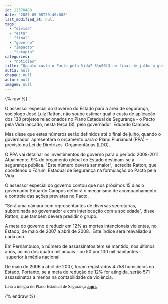 ```yaml
---
id: 12378408
date: "2007-05-08T20:40:00Z"
last_modified_at: null
tags:
  - "divida"
  - "esta"
  - "final"
  - "governo"
  - "impacto"
  - "terapia"
categories:
  - "noticias"
title: "Quanto custa o Pacto pela Vida? S\u00f3 no final de julho o governo ter\u00e1 a resposta para esta pergunta"
sutia: null
chapeu: null
autor: null
imagem: null
---
```

{% raw %}
<p><p><font size=\"2\">O assessor especial do Governo do Estado para a&nbsp;&aacute;rea de seguran&ccedil;a, soci&oacute;logo Jos&eacute; Luiz Ratton,&nbsp;n&atilde;o soube estimar qual o custo de aplica&ccedil;&atilde;o dos&nbsp;138 projetos relacionados no Plano&nbsp;Estadual de Seguran&ccedil;a - o Pacto pela Vida&nbsp;lan&ccedil;ado, nesta ter&ccedil;a (8), pelo governador&nbsp; Eduardo Campos. </font></p></p>
<p><p><font size=\"2\">Mas disse que estes n&uacute;meros ser&atilde;o definidos at&eacute;&nbsp;o final de julho, quando o governador&nbsp; apresentar&aacute; o or&ccedil;amento para o Plano Plurianual&nbsp;(PPA) - previsto na Lei de Diretrizes&nbsp; Or&ccedil;ament&aacute;rias (LDO). </font></p></p>
<p><p><font size=\"2\">O PPA&nbsp;vai detalhar&nbsp;os investimentos do governo para o&nbsp;per&iacute;odo 2008-2011. Atualmente, 9% do or&ccedil;amento&nbsp;global do Estado destinam-se &agrave; seguran&ccedil;a&nbsp;p&uacute;blica. &quot;Este n&uacute;mero dever&aacute; ser maior&quot;, &nbsp;acredita Ratton, que coordenou o F&oacute;rum&nbsp;&nbsp;Estadual de Seguran&ccedil;a na formula&ccedil;&atilde;o do Pacto&nbsp;pela Vida. </font></p></p>
<p><p><font size=\"2\">O assessor especial do governo contou que nos&nbsp;pr&oacute;ximos 15 dias o governador Eduardo Campos definir&aacute; o mecanismo de acompanhamento e&nbsp;controle das a&ccedil;&otilde;es previstas no Pacto.</font></p></p>
<p><p><font size=\"2\">&quot;Ser&aacute; uma c&acirc;mara com representantes de diversas&nbsp;secretarias, subordinada ao governador e com&nbsp;interlocu&ccedil;&atilde;o com a sociedade&quot;, disse Ratton,&nbsp;que tamb&eacute;m dever&aacute; presidir o grupo.</font></p></p>
<p><p><font size=\"2\">A meta do governo &eacute; reduzir em 12% as mortes intencionais violentas, no Estado,&nbsp;de maio de 2007&nbsp;a abril de 2008.&nbsp; Este &iacute;ndice ser&aacute; reavaliado a cada ano.</font></p></p>
<p><p><font size=\"2\">Em Pernambuco, o n&uacute;mero de assassinatos tem se mantido, nos &uacute;ltimos anos, acima dos quatro mil anuais -&nbsp;ou 50 por 100 mil habitantes -&nbsp;superior&nbsp;&agrave; m&eacute;dia nacional.&nbsp;</font></p></p>
<p><p><font size=\"2\">De maio de 2006 a abril de 2007, foram registrados 4.758 homic&iacute;dios no Estado. Portanto,&nbsp;se a&nbsp;meta de redu&ccedil;&atilde;o de 12%&nbsp;for atingida,&nbsp;ser&atilde;o 571 assassinatos a menos na contabilidade da viol&ecirc;ncia.</font></p></p>
<p><p><font face=\"Verdana\" size=\"2\">Leia a &iacute;ntegra do Plano Estadual de Seguran&ccedil;a </font><a target=\"&quot;_blank&quot;\" href=\"&quot;https://www2.uol.com.br/JC/HTML_PORTAL/cotidiano/pacto_pela_vida.pdf&quot;\"><strong><font face=\"Verdana\" size=\"2\">aqui.</font></strong></a></p> </p>
{% endraw %}